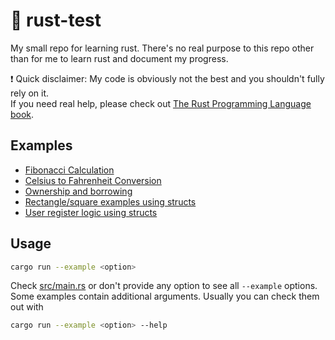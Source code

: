 # 🦀 rust-test

My small repo for learning rust. There's no real purpose to this repo other than for me to learn rust and document my progress.  
  
❗ Quick disclaimer: My code is obviously not the best and you shouldn't fully rely on it.  
If you need real help, please check out [The Rust Programming Language book](https://doc.rust-lang.org/book/).

## Examples

- [Fibonacci Calculation](./src/examples/fibonacci.rs)
- [Celsius to Fahrenheit Conversion](./src/examples/celsius.rs)
- [Ownership and borrowing](./src/examples/ownership.rs)
- [Rectangle/square examples using structs](./src/examples/rectangle.rs)
- [User register logic using structs](./src/examples/user.rs)

## Usage

```bash
cargo run --example <option>
```
Check [src/main.rs](./src/main.rs#L22) or don't provide any option to see all `--example` options.  
Some examples contain additional arguments. Usually you can check them out with
```bash
cargo run --example <option> --help
```
